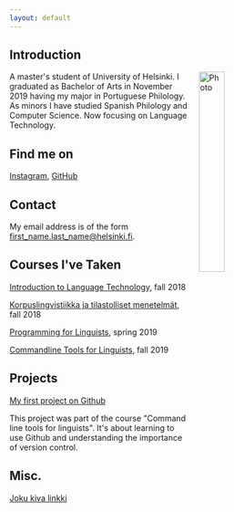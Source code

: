 ```yaml
---
layout: default
---
```


## Introduction

<img src="" alt="Photo" hspace="20" width="30%" align="right"/> A master's student of University of Helsinki. I graduated as Bachelor of Arts in November 2019 having my major in Portuguese Philology. As minors I have studied Spanish Philology and Computer Science. Now focusing on Language Technology.


## Find me on

[Instagram](https://www.instagram.com/jonsqui/?hl=fi), [GitHub](https://github.com/J0nna)

## Contact

My email address is of the form first_name.last_name@helsinki.fi. 

## Courses I've Taken

[Introduction to Language Technology](https://courses.helsinki.fi/fi/kik-405/130355898), fall 2018

[Korpuslingvistiikka ja tilastolliset menetelmät](https://courses.helsinki.fi/fi/kik-404/130365670), fall 2018

[Programming for Linguists](https://courses.helsinki.fi/fi/kik-lg208/130394640), spring 2019

[Commandline Tools for Linguists](https://courses.helsinki.fi/fi/kik-lg219/129824412), fall 2019

## Projects

[My first project on Github](https://github.com/J0nna/cmdline-course)

This project was part of the course "Command line tools for linguists". It's about learning to use Github and understanding the importance of version control.

## Misc. 

[Joku kiva linkki]() 